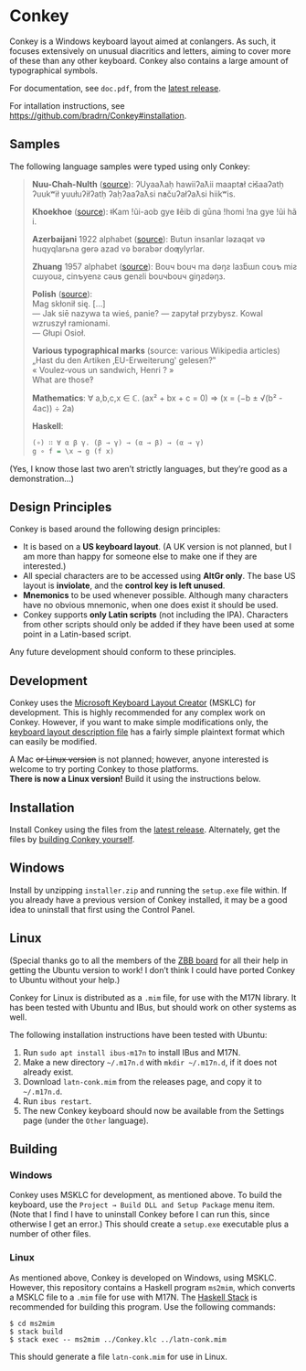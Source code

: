 # Conkey

Conkey is a Windows keyboard layout aimed at conlangers.
As such, it focuses extensively on unusual diacritics and letters, aiming to cover more of these than any other keyboard.
Conkey also contains a large amount of typographical symbols.

For documentation, see `doc.pdf`, from the [latest release](https://github.com/bradrn/Conkey/releases/latest).

For intallation instructions, see https://github.com/bradrn/Conkey#installation.

## Samples

The following language samples were typed using only Conkey:

> **Nuu-Chah-Nulth** ([source](https://www.omniglot.com/writing/nuuchahnulth.htm)):
> ʔUyaaƛaḥ hawiiʔaƛii maapt̓ał c̓išaaʔatḥ ʔuukʷił yuułuʔiłʔatḥ ʔaḥʔaaʔaƛsi n̓ačuʔałʔaƛsi hiikʷis.
>
> **Khoekhoe** ([source](https://www.omniglot.com/writing/khoekhoe.htm)):
> ǂKam !ũi-aob gye ǁẽib di gūna ǃhomi ǃna gye ǃũi hã i.
>
> **Azerbaijani** 1922 alphabet ([source](https://www.omniglot.com/writing/azeri.htm)):
> Butun insanlar ləƶaqət və huqyqlarьna gɵrə azad və bərabər doƣylyrlar.
>
> **Zhuang** 1957 alphabet ([source](https://www.omniglot.com/writing/zhuang.htm)):
> Bouч bouч ma dəŋƨ laзƃɯn couƅ miƨ cɯyouƨ, cinƅyenƨ cəuƽ genƨli bouчbouч giŋƨdəŋз.
>
> **Polish** ([source](https://en.wikipedia.org/wiki/Quotation_mark#Polish)):  
> Mag skłonił się. […]  
> — Jak siē nazywa ta wieś, panie? — zapytał przybysz. Kowal wzruszył ramionami.  
> — Głupi Osioł.
>
> **Various typographical marks** (source: various Wikipedia articles)  
> „Hast du den Artiken ‚EU-Erweiterung‛ gelesen?‟  
> « Voulez‐vous un sandwich, Henri ? »  
> What are those‽  
>
> **Mathematics**:
> ∀ a,b,c,x ∈ ℂ. (ax² + bx + c = 0) ⇒ (x = (−b ± √(b² - 4ac)) ÷ 2a)
>
> **Haskell**:
> ```haskell
> (∘) ∷ ∀ α β γ. (β → γ) → (α → β) → (α → γ)
> g ∘ f = \x → g (f x)
> ```

(Yes, I know those last two aren’t strictly languages, but they’re good as a demonstration…)

## Design Principles

Conkey is based around the following design principles:

- It is based on a **US keyboard layout**.
  (A UK version is not planned, but I am more than happy for someone else to make one if they are interested.)
- All special characters are to be accessed using **AltGr only**. The base US layout is **inviolate**, and the **control key is left unused**.
- **Mnemonics** to be used whenever possible. Although many characters have no obvious mnemonic, when one does exist it should be used.
- Conkey supports **only Latin scripts** (not including the IPA).
  Characters from other scripts should only be added if they have been used at some point in a Latin-based script.

Any future development should conform to these principles.

## Development

Conkey uses the [Microsoft Keyboard Layout Creator](https://support.microsoft.com/en-au/help/823010/the-microsoft-keyboard-layout-creator) (MSKLC) for development.
This is highly recommended for any complex work on Conkey.
However, if you want to make simple modifications only, the [keyboard layout description file](Conkey.klc) has a fairly simple plaintext format which can easily be modified.

A Mac ~~or Linux version~~ is not planned; however, anyone interested is welcome to try porting Conkey to those platforms.  
**There is now a Linux version!** Build it using the instructions below.

## Installation

Install Conkey using the files from the [latest release](https://github.com/bradrn/Conkey/releases/latest).
Alternately, get the files by [building Conkey yourself](#building).

## Windows

Install by unzipping `installer.zip` and running the `setup.exe` file within.
If you already have a previous version of Conkey installed,
  it may be a good idea to uninstall that first using the Control Panel.

## Linux

(Special thanks go to all the members of the [ZBB board](https://www.verduria.org/) for all their help in getting the Ubuntu version to work!
I don’t think I could have ported Conkey to Ubuntu without your help.)

Conkey for Linux is distributed as a `.mim` file, for use with the M17N library.
It has been tested with Ubuntu and IBus, but should work on other systems as well.

The following installation instructions have been tested with Ubuntu:

1. Run `sudo apt install ibus-m17n` to install IBus and M17N.
2. Make a new directory `~/.m17n.d` with `mkdir ~/.m17n.d`, if it does not already exist.
3. Download `latn-conk.mim` from the releases page, and copy it to `~/.m17n.d`.
4. Run `ibus restart`.
5. The new Conkey keyboard should now be available from the Settings page (under the `Other` language).

## Building

### Windows

Conkey uses MSKLC for development, as mentioned above.
To build the keyboard, use the `Project → Build DLL and Setup Package` menu item.
(Note that I find I have to uninstall Conkey before I can run this, since otherwise I get an error.)
This should create a `setup.exe` executable plus a number of other files.

### Linux

As mentioned above, Conkey is developed on Windows, using MSKLC.
However, this repository contains a Haskell program `ms2mim`,
  which converts a MSKLC file to a `.mim` file for use with M17N.
The [Haskell Stack](https://docs.haskellstack.org/en/stable/README/) is recommended for building this program.
Use the following commands:

```
$ cd ms2mim
$ stack build
$ stack exec -- ms2mim ../Conkey.klc ../latn-conk.mim
```

This should generate a file `latn-conk.mim` for use in Linux.
